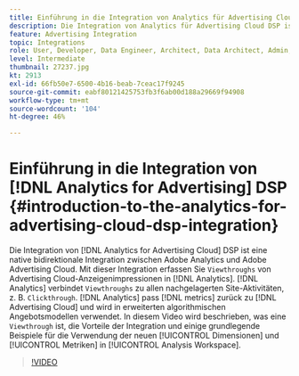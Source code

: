 ```yaml
---
title: Einführung in die Integration von Analytics für Advertising Cloud DSP
description: Die Integration von Analytics für Advertising Cloud DSP ist eine native bidirektionale Integration zwischen Adobe Analytics und Adobe Advertising Cloud.
feature: Advertising Integration
topic: Integrations
role: User, Developer, Data Engineer, Architect, Data Architect, Admin, Leader
level: Intermediate
thumbnail: 27237.jpg
kt: 2913
exl-id: 66fb50e7-6500-4b16-beab-7ceac17f9245
source-git-commit: eabf80121425753fb3f6ab00d188a29669f94908
workflow-type: tm+mt
source-wordcount: '104'
ht-degree: 46%

---
```


# Einführung in die Integration von [!DNL Analytics for Advertising] DSP {#introduction-to-the-analytics-for-advertising-cloud-dsp-integration}

Die Integration von [!DNL Analytics for Advertising Cloud] DSP ist eine native bidirektionale Integration zwischen Adobe Analytics und Adobe Advertising Cloud. Mit dieser Integration erfassen Sie `Viewthroughs` von Advertising Cloud-Anzeigenimpressionen in [!DNL Analytics]. [!DNL Analytics] verbindet `Viewthroughs` zu allen nachgelagerten Site-Aktivitäten, z. B. `Clickthrough`. [!DNL Analytics] pass [!DNL metrics] zurück zu [!DNL Advertising Cloud] und wird in erweiterten algorithmischen Angebotsmodellen verwendet. In diesem Video wird beschrieben, was eine `Viewthrough` ist, die Vorteile der Integration und einige grundlegende Beispiele für die Verwendung der neuen [!UICONTROL Dimensionen] und [!UICONTROL Metriken] in [!UICONTROL Analysis Workspace].

>[!VIDEO](https://video.tv.adobe.com/v/27237/?quality=12&learn=on)
